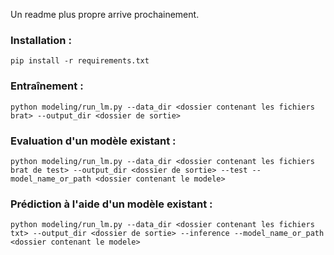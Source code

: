 Un readme plus propre arrive prochainement.

### Installation :
```pip install -r requirements.txt```

### Entraînement :
```python modeling/run_lm.py --data_dir <dossier contenant les fichiers brat> --output_dir <dossier de sortie>```

### Evaluation d'un modèle existant :
```python modeling/run_lm.py --data_dir <dossier contenant les fichiers brat de test> --output_dir <dossier de sortie> --test --model_name_or_path <dossier contenant le modele>```

### Prédiction à l'aide d'un modèle existant :
```python modeling/run_lm.py --data_dir <dossier contenant les fichiers txt> --output_dir <dossier de sortie> --inference --model_name_or_path <dossier contenant le modele>```
